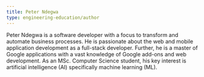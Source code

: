 ```yaml
---
title: Peter Ndegwa
type: engineering-education/author
---
```

Peter Ndegwa is a software developer with a focus to transform and automate business processes. He is passionate about the web and mobile application development as a full-stack developer. Further, he is a master of Google applications with a vast knowledge of Google add-ons and web development. As an MSc. Computer Science student, his key interest is artificial intelligence (AI) specifically machine learning (ML).
